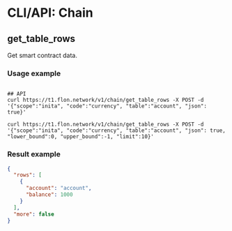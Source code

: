 # CLI/API: Chain

## get_table_rows

Get smart contract data.

### Usage example

```shell

## API
curl https://t1.flon.network/v1/chain/get_table_rows -X POST -d '{"scope":"inita", "code":"currency", "table":"account", "json": true}'

curl https://t1.flon.network/v1/chain/get_table_rows -X POST -d '{"scope":"inita", "code":"currency", "table":"account", "json": true, "lower_bound":0, "upper_bound":-1, "limit":10}'

```

### Result example
```json
{
  "rows": [
    {
      "account": "account",
      "balance": 1000
    }
  ],
  "more": false
}
```
